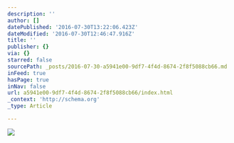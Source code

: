 ```yaml
---
description: ''
author: []
datePublished: '2016-07-30T13:22:06.423Z'
dateModified: '2016-07-30T12:46:47.916Z'
title: ''
publisher: {}
via: {}
starred: false
sourcePath: _posts/2016-07-30-a5941e00-9df7-4f4d-8674-2f8f5088cb66.md
inFeed: true
hasPage: true
inNav: false
url: a5941e00-9df7-4f4d-8674-2f8f5088cb66/index.html
_context: 'http://schema.org'
_type: Article

---
```

![](https://the-grid-user-content.s3-us-west-2.amazonaws.com/30c8db3a-0c88-49ad-bfd2-d3b871d69a27.jpg)